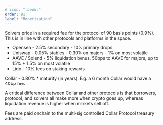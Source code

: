 ```yaml
---
# icon: ":book:"
order: 91
label: "Monetization"
---
```


Solvers price in a required fee for the protocol of 90 basis points (0.9%). This is in line with other protocols and platforms in the space.

- Opensea - 2.5% secondary - 10% primary drops
- Uniswap - 0.05% stables - 0.30% on majors - 1% on most volatile
- AAVE / Solend - 5% liquidation bonus, 50bps to AAVE for majors, up to 15% + 1.5% on most volatile
- Lido - 10% fees on staking rewards

Collar - 0.80% \* maturity (in years). E.g. a 6 month Collar would have a 40bp fee.

A critical difference between Collar and other protocols is that borrowers, protocol, and solvers all make more when crypto goes up, whereas liquidation revenue is higher when markets sell off.

Fees are paid onchain to the multi-sig controlled Collar Protocol treasury address.
